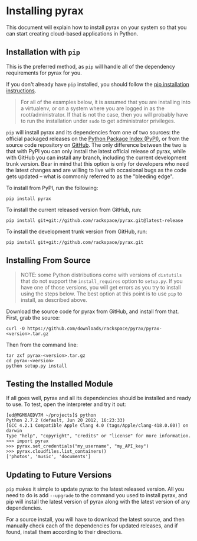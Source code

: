 # Installing pyrax
This document will explain how to install pyrax on your system so that you can start creating cloud-based applications in Python.

## Installation with `pip`
This is the preferred method, as `pip` will handle all of the dependency requirements for pyrax for you.

If you don't already have `pip` installed, you should follow the [pip installation instructions](http://www.pip-installer.org/en/latest/installing.html).

> For all of the examples below, it is assumed that you are installing into a virtualenv, or on a system where you are logged in as the root/administrator. If that is not the case, then you will probably have to run the installation under `sudo` to get administrator privileges.

`pip` will install pyrax and its dependencies from one of two sources: the official packaged releases on the [Python Package Index (PyPI)](http://pypi.python.org/pypi), or from the source code repository on [GitHub](https://github.com/rackspace/pyrax). The only difference between the two is that with PyPI you can only install the latest official release of pyrax, while with GitHub you can install any branch, including the current development trunk version. Bear in mind that this option is only for developers who need the latest changes and are willing to live with occasional bugs as the code gets updated – what is commonly referred to as the "bleeding edge".

To install from PyPI, run the following:

    pip install pyrax

To install the current released version from GitHub, run:

    pip install git+git://github.com/rackspace/pyrax.git@latest-release

To install the development trunk version from GitHub, run:

    pip install git+git://github.com/rackspace/pyrax.git


## Installing From Source
> NOTE: some Python distributions come with versions of `distutils` that do not support the `install_requires` option to `setup.py`. If you have one of those versions, you will get errors as you try to install using the steps below. The best option at this point is to use `pip` to install, as described above.

Download the source code for pyrax from GitHub, and install from that. First, grab the source:

    curl -O https://github.com/downloads/rackspace/pyrax/pyrax-<version>.tar.gz

Then from the command line:

    tar zxf pyrax-<version>.tar.gz
    cd pyrax-<version>
    python setup.py install


## Testing the Installed Module
If all goes well, pyrax and all its dependencies should be installed and ready to use. To test, open the interpreter and try it out:

    [ed@MGM6AEDV7M ~/projects]$ python
    Python 2.7.2 (default, Jun 20 2012, 16:23:33) 
    [GCC 4.2.1 Compatible Apple Clang 4.0 (tags/Apple/clang-418.0.60)] on darwin
    Type "help", "copyright", "credits" or "license" for more information.
    >>> import pyrax
    >>> pyrax.set_credentials("my_username", "my_API_key")
    >>> pyrax.cloudfiles.list_containers()
    ['photos', 'music', 'documents']


## Updating to Future Versions
`pip` makes it simple to update pyrax to the latest released version. All you need to do is add `--upgrade` to the command you used to install pyrax, and pip will install the latest version of pyrax along with the latest version of any dependencies.

For a source install, you will have to download the latest source, and then manually check each of the dependencies for updated releases, and if found, install them according to their directions.





